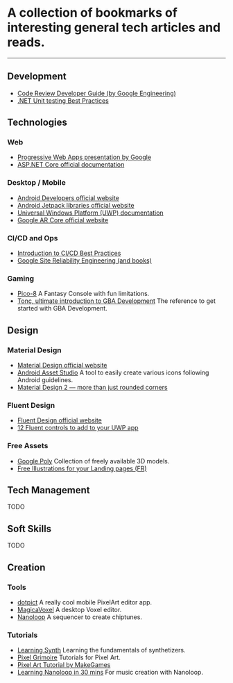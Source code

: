 # A collection of bookmarks of interesting general tech articles and reads.
------

## Development
* [Code Review Developer Guide (by Google Engineering)](https://google.github.io/eng-practices/review/)
* [.NET Unit testing Best Practices](https://docs.microsoft.com/en-us/dotnet/core/testing/unit-testing-best-practices)

## Technologies

### Web
* [Progressive Web Apps presentation by Google](https://developers.google.com/web/progressive-web-apps/)
* [ASP.NET Core official documentation](https://docs.microsoft.com/en-us/aspnet/core/)

### Desktop / Mobile
* [Android Developers official website](https://developer.android.com/docs)
* [Android Jetpack libraries official website](https://developer.android.com/jetpack)
* [Universal Windows Platform (UWP) documentation](https://docs.microsoft.com/en-us/windows/uwp/)
* [Google AR Core official website](https://developers.google.com/ar/)

### CI/CD and Ops
* [Introduction to CI/CD Best Practices](https://www.digitalocean.com/community/tutorials/an-introduction-to-ci-cd-best-practices)
* [Google Site Reliability Engineering (and books)](https://landing.google.com/sre/)

### Gaming
* [Pico-8](https://www.lexaloffle.com/pico-8.php) A Fantasy Console with fun limitations.
* [Tonc, ultimate introduction to GBA Development](http://www.coranac.com/tonc/) The reference to get started with GBA Development.

## Design

### Material Design
* [Material Design official website](https://material.io/design/)
* [Android Asset Studio](https://romannurik.github.io/AndroidAssetStudio/index.html) A tool to easily create various icons following Android guidelines.
* [Material Design 2 — more than just rounded corners](https://medium.com/wertarbyte/material-design-2-more-than-just-rounded-corners-51e672e972a1)

### Fluent Design
* [Fluent Design official website](https://www.microsoft.com/design/fluent/#/)
* [12 Fluent controls to add to your UWP app](https://medium.com/microsoft-design/12-fluent-controls-to-add-to-your-uwp-app-4f2f0430a113)

### Free Assets
* [Google Poly](https://poly.google.com/) Collection of freely available 3D models.
* [Free Illustrations for your Landing pages (FR)](https://www.blogduwebdesign.com/illustrations-gratuites)

## Tech Management
TODO

## Soft Skills
TODO

## Creation

### Tools
* [dotpict](https://play.google.com/store/apps/details?id=net.dotpicko.dotpict&hl=en_US) A really cool mobile PixelArt editor app.
* [MagicaVoxel](https://ephtracy.github.io/) A desktop Voxel editor.
* [Nanoloop](https://www.nanoloop.com/) A sequencer to create chiptunes.

### Tutorials
* [Learning Synth](https://learningsynths.ableton.com/) Learning the fundamentals of synthetizers.
* [Pixel Grimoire](https://medium.com/pixel-grimoire) Tutorials for Pixel Art.
* [Pixel Art Tutorial by MakeGames](https://makegames.tumblr.com/post/42648699708/pixel-art-tutorial)
* [Learning Nanoloop in 30 mins](https://docpop.org/2014/05/nanoloop-tutorial-for-ios/) For music creation with Nanoloop.

